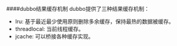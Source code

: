 ####dubbo结果缓存机制
dubbo提供了三种结果缓存机制：
* lru: 基于最近最少使用原则删除多余缓存，保持最热的数据被缓存。
* threadlocal: 当前线程缓存。
* jcache: 可以桥接各种缓存实现。